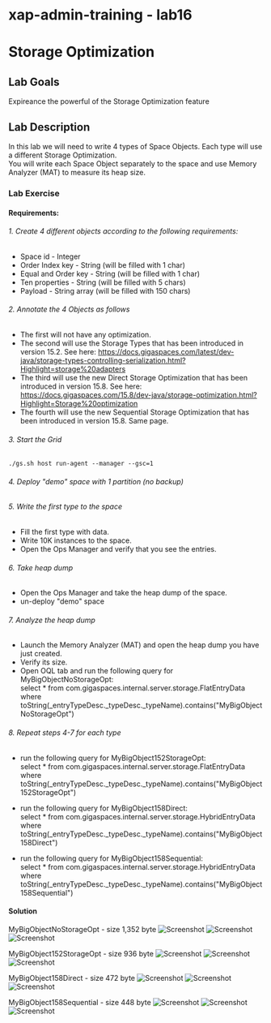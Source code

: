 # xap-admin-training - lab16

# Storage Optimization

## Lab Goals

Expireance the powerful of the Storage Optimization feature <br />


## Lab Description
In this lab we will need to write 4 types of Space Objects. Each type will use a different Storage Optimization.<br/>
You will write each Space Object separately to the space and use Memory Analyzer (MAT) to measure its heap size. <br/>

### Lab Exercise
#### Requirements: <br />
###### 1. Create 4 different objects according to the following requirements: <br />

* Space id - Integer <br />
* Order Index key - String (will be filled with 1 char)<br />
* Equal and Order key - String  (will be filled with 1 char)<br />
* Ten properties - String  (will be filled with 5 chars)<br />
* Payload - String array  (will be filled with 150 chars)<br />

###### 2. Annotate the 4 Objects as follows  <br />

* The first will not have any optimization.<br>
* The second will use the Storage Types that has been introduced in version 15.2. See here: https://docs.gigaspaces.com/latest/dev-java/storage-types-controlling-serialization.html?Highlight=storage%20adapters <br/>
* The third will use the new Direct Storage Optimization that has been introduced in version 15.8. See here: https://docs.gigaspaces.com/15.8/dev-java/storage-optimization.html?Highlight=Storage%20optimization <br/>
* The fourth will use the new Sequential Storage Optimization that has been introduced in version 15.8. Same page. <br> 

###### 3. Start the Grid <br />
    ./gs.sh host run-agent --manager --gsc=1
    
###### 4. Deploy "demo" space with 1 partition (no backup) <br />   
    
###### 5. Write the first type to the space <br />

* Fill the first type with data.<br />
* Write 10K instances to the space.<br />
* Open the Ops Manager and verify that you see the entries.<br /> 

###### 6. Take heap dump <br />
* Open the Ops Manager and take the heap dump of the space.<br />
* un-deploy "demo" space 

###### 7. Analyze the heap dump <br />
* Launch the Memory Analyzer (MAT) and open the heap dump you have just created.<br />
* Verify its size.<br />
* Open OQL tab and run the following query for MyBigObjectNoStorageOpt:<br />
select * from com.gigaspaces.internal.server.storage.FlatEntryData where toString(_entryTypeDesc._typeDesc._typeName).contains("MyBigObjectNoStorageOpt") <br />
 
###### 8. Repeat steps 4-7 for each type <br />
* run the following query for MyBigObject152StorageOpt:<br /> 
select * from com.gigaspaces.internal.server.storage.FlatEntryData where toString(_entryTypeDesc._typeDesc._typeName).contains("MyBigObject152StorageOpt")

* run the following query for MyBigObject158Direct:<br /> 
select * from com.gigaspaces.internal.server.storage.HybridEntryData where toString(_entryTypeDesc._typeDesc._typeName).contains("MyBigObject158Direct")

* run the following query for MyBigObject158Sequential:<br /> 
select * from com.gigaspaces.internal.server.storage.HybridEntryData where toString(_entryTypeDesc._typeDesc._typeName).contains("MyBigObject158Sequential")


#### Solution

MyBigObjectNoStorageOpt - size 1,352 byte
![Screenshot](Pictures/Picture1.png)
![Screenshot](Pictures/Picture2.png)
![Screenshot](Pictures/Picture3.png)

MyBigObject152StorageOpt - size 936 byte
![Screenshot](Pictures/Picture4.png)
![Screenshot](Pictures/Picture5.png)
![Screenshot](Pictures/Picture6.png)

MyBigObject158Direct - size 472 byte
![Screenshot](Pictures/Picture7.png)
![Screenshot](Pictures/Picture8.png)
![Screenshot](Pictures/Picture9.png)

MyBigObject158Sequential - size 448 byte
![Screenshot](Pictures/Picture10.png)
![Screenshot](Pictures/Picture11.png)
![Screenshot](Pictures/Picture12.png)

